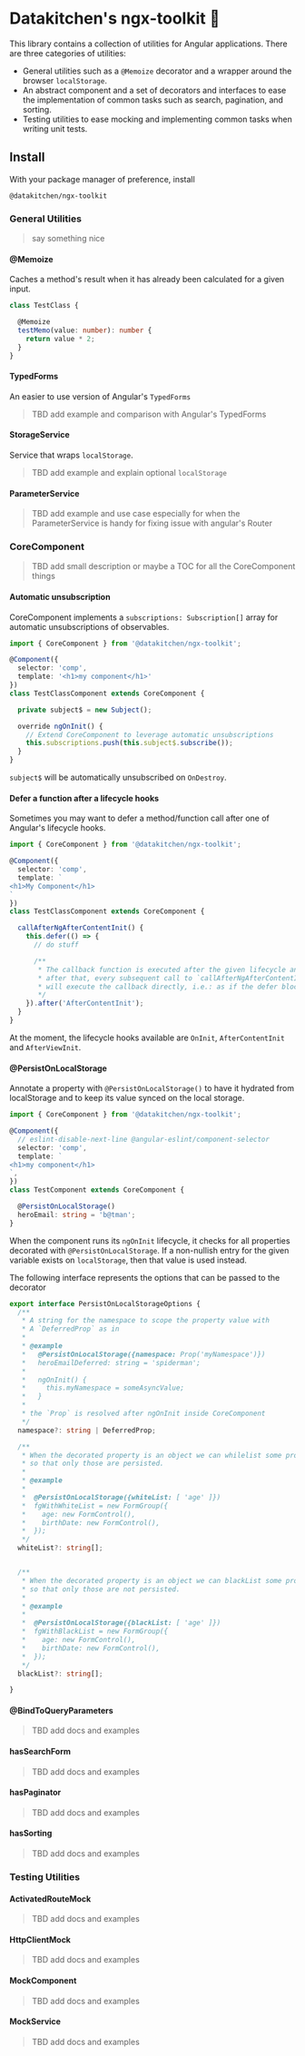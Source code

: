 # Datakitchen's ngx-toolkit :rocket:

This library contains a collection of utilities for Angular applications. There are three categories of utilities:
 - General utilities such as a `@Memoize` decorator and a wrapper around the browser `localStorage`.
 - An abstract component and a set of decorators and interfaces to ease the implementation of common tasks such as search, pagination, and sorting.
 - Testing utilities to ease mocking and implementing common tasks when writing unit tests.

## Install
With your package manager of preference, install
```
@datakitchen/ngx-toolkit
```

### General Utilities

> say something nice

#### @Memoize
Caches a method's result when it has already been calculated for a given input.

```typescript
class TestClass {

  @Memoize
  testMemo(value: number): number {
    return value * 2;
  }
}
```
#### TypedForms
An easier to use version of Angular's `TypedForms`

> TBD add example and comparison with Angular's TypedForms

#### StorageService
Service that wraps `localStorage`.

> TBD add example and explain optional `localStorage`


#### ParameterService

> TBD add example and use case especially for when the ParameterService is handy for fixing issue with angular's Router

### CoreComponent
> TBD add small description or maybe a TOC for all the CoreComponent things

#### Automatic unsubscription
CoreComponent implements a `subscriptions: Subscription[]` array for automatic unsubscriptions of observables.

```typescript
import { CoreComponent } from '@datakitchen/ngx-toolkit';

@Component({
  selector: 'comp',
  template: '<h1>my component</h1>'
})
class TestClassComponent extends CoreComponent {

  private subject$ = new Subject();

  override ngOnInit() {
    // Extend CoreComponent to leverage automatic unsubscriptions
    this.subscriptions.push(this.subject$.subscribe());
  }
}
```
`subject$` will be automatically unsubscribed on `OnDestroy`.

#### Defer a function after a lifecycle hooks
Sometimes you may want to defer a method/function call after one of Angular's lifecycle hooks.

```typescript
import { CoreComponent } from '@datakitchen/ngx-toolkit';

@Component({
  selector: 'comp',
  template: `
<h1>My Component</h1>
`
})
class TestClassComponent extends CoreComponent {

  callAfterNgAfterContentInit() {
    this.defer(() => {
      // do stuff

      /**
       * The callback function is executed after the given lifecycle and,
       * after that, every subsequent call to `callAfterNgAfterContentInit`
       * will execute the callback directly, i.e.: as if the defer block wans't there.
       */
    }).after('AfterContentInit');
  }
}
```
At the moment, the lifecycle hooks available are `OnInit`, `AfterContentInit` and `AfterViewInit`.

#### @PersistOnLocalStorage
Annotate a property with `@PersistOnLocalStorage()` to have it hydrated from localStorage and to keep its value synced on the local storage.

```typescript
import { CoreComponent } from '@datakitchen/ngx-toolkit';

@Component({
  // eslint-disable-next-line @angular-eslint/component-selector
  selector: 'comp',
  template: `
<h1>my component</h1>
`,
})
class TestComponent extends CoreComponent {

  @PersistOnLocalStorage()
  heroEmail: string = 'b@tman';
}
```
When the component runs its `ngOnInit` lifecycle, it checks for all properties decorated with `@PersistOnLocalStorage`. If a non-nullish entry for the given variable exists on `localStorage`, then that value is used instead.


The following interface represents the options that can be passed to the decorator
```typescript
export interface PersistOnLocalStorageOptions {
  /**
   * A string for the namespace to scope the property value with
   * A `DeferredProp` as in
   *
   * @example
   *   @PersistOnLocalStorage({namespace: Prop('myNamespace')})
   *   heroEmailDeferred: string = 'spiderman';
   *
   *   ngOnInit() {
   *     this.myNamespace = someAsyncValue;
   *   }
   *
   * the `Prop` is resolved after ngOnInit inside CoreComponent
   */
  namespace?: string | DeferredProp;

  /**
   * When the decorated property is an object we can whilelist some properties
   * so that only those are persisted.
   *
   * @example
   *
   *  @PersistOnLocalStorage({whiteList: [ 'age' ]})
   *  fgWithWhiteList = new FormGroup({
   *    age: new FormControl(),
   *    birthDate: new FormControl(),
   *  });
   */
  whiteList?: string[];


  /**
   * When the decorated property is an object we can blackList some properties
   * so that only those are not persisted.
   *
   * @example
   *
   *  @PersistOnLocalStorage({blackList: [ 'age' ]})
   *  fgWithBlackList = new FormGroup({
   *    age: new FormControl(),
   *    birthDate: new FormControl(),
   *  });
   */
  blackList?: string[];

}
```

#### @BindToQueryParameters
> TBD add docs and examples

#### hasSearchForm
> TBD add docs and examples

#### hasPaginator
> TBD add docs and examples

#### hasSorting
> TBD add docs and examples


### Testing Utilities

####  ActivatedRouteMock
> TBD add docs and examples

#### HttpClientMock
> TBD add docs and examples

#### MockComponent
> TBD add docs and examples

#### MockService
> TBD add docs and examples
